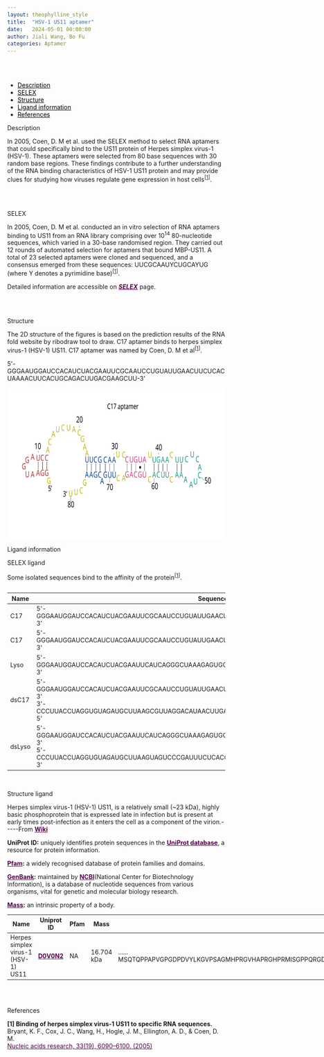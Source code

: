 ```yaml
---
layout: theophylline_style
title:  "HSV-1 US11 aptamer"
date:   2024-05-01 00:00:00
author: Jiali Wang, Bo Fu
categories: Aptamer
---
```

<html>
<head>
  <style>

  </style>
</head>
</html>

<html lang="zh-cn">
<head>
<meta charset="utf-8"> 
<style>



</style>
</head>
<br>
<br>

<div class="side-nav">
<ul>
    <div class="side-nav-item"><li><a href="#description" style="color: #000000;">Description</a></li></div>
    <div class="side-nav-item"><li><a href="#SELEX" style="color: #000000;">SELEX</a></li></div>
    <div class="side-nav-item"><li><a href="#Structure" style="color: #000000;">Structure</a></li></div>
    <div class="side-nav-item"><li><a href="#ligand-recognition" style="color: #000000;">Ligand information</a></li></div>
    <div class="side-nav-item"><li><a href="#references" style="color: #000000;">References</a></li></div>
    </ul>
</div>


<p class="header_box" id="description">Description</p>
<p>In 2005, Coen, D. M et al. used the SELEX method to select RNA aptamers that could specifically bind to the US11 protein of Herpes simplex virus-1 (HSV-1). These aptamers were selected from 80 base sequences with 30 random base regions. These findings contribute to a further understanding of the RNA binding characteristics of HSV-1 US11 protein and may provide clues for studying how viruses regulate gene expression in host cells<sup>[<a href="#ref1" style="color:#520049">1</a>]</sup>.<br></p>
<br>
<br>


<p class="header_box" id="SELEX">SELEX</p>
<p>In 2005, Coen, D. M et al. conducted an in vitro selection of RNA aptamers binding to US11 from an RNA library comprising over 10<sup>14</sup> 80-nucleotide sequences, which varied in a 30-base randomised region. They carried out 12 rounds of automated selection for aptamers that bound MBP-US11. A total of 23 selected aptamers were cloned and sequenced, and a consensus emerged from these sequences: UUCGCAAUYCUGCAYUG (where Y denotes a pyrimidine base)<sup>[<a href="#ref1" style="color:#520049">1</a>]</sup>.</p>
<p>Detailed information are accessible on <a href="{{ site.url }}{{ site.baseurl }}/SELEX" target="_blank" style="color:#520049"><b><i>SELEX</i></b></a> page.</p>
<br>
<br>


<p class="header_box" id="Structure">Structure</p>
<p>The 2D structure of the figures is based on the prediction results of the RNA fold website by ribodraw tool to draw. C17 aptamer binds to herpes simplex virus-1 (HSV-1) US11. C17 aptamer was named by Coen, D. M et al<sup>[<a href="#ref1" style="color:#520049">1</a>]</sup>.</p>
<p>5'-GGGAAUGGAUCCACAUCUACGAAUUCGCAAUCCUGUAUUGAACUUCUCACUAAAACUUCACUGCAGACUUGACGAAGCUU-3'</p>
<img src="/images/2D/C17_aptamer_2D1.svg" alt="drawing" style="width:800px;height:350px;display:block;margin:0 auto;border-radius:0;" class="img-responsive">
<div style="display: flex; justify-content: center;"></div>




<p class="header_box" id="ligand-recognition">Ligand information</p>

<p class="blowheader_box">SELEX ligand</p>
<p>Some isolated sequences bind to the affinity of the protein<sup>[<a href="#ref1" style="color:#520049">1</a>]</sup>.</p>
<div style="display: flex; justify-content: center;">
<table class="table table-bordered" style="table-layout:fixed;width:1000px;margin-left:auto;margin-right:auto;" >
  <thead>
      <tr>
        <th onclick="sortTable(0)">Name</th>
        <th onclick="sortTable(1)">Sequence</th>
        <th onclick="sortTable(2)">Ligand</th>
        <th onclick="sortTable(3)">Affinity</th>
      </tr>
  </thead>
    <tbody>
      <tr>
      <td name="td0">C17</td>
      <td name="td1">5'-GGGAAUGGAUCCACAUCUACGAAUUCGCAAUCCUGUAUUGAACUUCUCACUAAAACUUCACUGCAGACUUGACGAAGCUU-3'</td>
      <td name="td2">US11</td>
      <td name="td3">70 nM</td>
    </tr>
     <tr>
      <td name="td0">C17</td>
      <td name="td1">5'-GGGAAUGGAUCCACAUCUACGAAUUCGCAAUCCUGUAUUGAACUUCUCACUAAAACUUCACUGCAGACUUGACGAAGCUU-3'</td>
      <td name="td2">US11-RBD</td>
      <td name="td3">220 ± 60 nM</td>
    </tr>
     <tr>
      <td name="td0">Lyso</td>
      <td name="td1">5'-GGGAAUGGAUCCACAUCUACGAAUUCAUCAGGGCUAAAGAGUGCAGAGUUACUUAGUUCACUGCAGACUUGACGAAGCUU-3'</td>
      <td name="td2">US12-RBD</td>
      <td name="td3">No binding detected</td>
    </tr>
     <tr>
      <td name="td0">dsC17</td>
      <td name="td1">5'-GGGAAUGGAUCCACAUCUACGAAUUCGCAAUCCUGUAUUGAACUUCUCACUAAAACUUCACUGCAGACUUGACGAAGCUU-3'<br>3'-CCCUUACCUAGGUGUAGAUGCUUAAGCGUUAGGACAUAACUUGAAGAGUGAUUUUGAAGUGACGUCUGAACUGCUUCGAA-5'</td>
      <td name="td2">US13-RBD</td>
      <td name="td3">1400 ± 170 nM</td>
    </tr>
     <tr>
      <td name="td0">dsLyso</td>
      <td name="td1">5'-GGGAAUGGAUCCACAUCUACGAAUUCAUCAGGGCUAAAGAGUGCAGAGUUACUUAGUUCACUGCAGACUUGACGAAGCUU-3'<br>5'-CCCUUACCUAGGUGUAGAUGCUUAAGUAGUCCCGAUUUCUCACGUCUCAAUGAAUCAAGUGACGUCUGAACUGCUUCGAA-3'</td>
      <td name="td2">US14-RBD</td>
      <td name="td3">1200 ± 200 nM</td>
    </tr>
	  </tbody>
  </table>
  </div>
<br>

<p class="blowheader_box">Structure ligand</p>
<p>Herpes simplex virus-1 (HSV-1) US11, is a relatively small (~23 kDa), highly basic phosphoprotein that is expressed late in infection but is present at early times post-infection as it enters the cell as a component of the virion.-----From <a href="https://en.wikipedia.org/wiki/Herpes_simplex_virus" target="_blank" style="color:#520049; text-decoration: underline;"><b>Wiki</b></a></p>

<p class="dot-paragraph"><b>UniProt ID:</b> uniquely identifies protein sequences in the <a href="https://www.uniprot.org/" target="_blank" style="color:#520049; text-decoration: underline;"><b>UniProt database</b></a>, a resource for protein information.</p>
<p class="dot-paragraph"><b><a href="https://www.ebi.ac.uk/interpro/" target="_blank" style="color:#520049; text-decoration: underline;"><b>Pfam</b></a>:</b> a widely recognised database of protein families and domains.</p>
<p class="dot-paragraph"><b><a href="https://www.ncbi.nlm.nih.gov/genbank/" target="_blank" style="color:#520049; text-decoration: underline;"><b>GenBank</b></a>:</b> maintained by <a href="https://www.ncbi.nlm.nih.gov/" target="_blank" style="color:#520049; text-decoration: underline;"><b>NCBI</b></a>(National Center for Biotechnology Information), is a database of nucleotide sequences from various organisms, vital for genetic and molecular biology research.</p>
<p class="dot-paragraph"><b><a href="https://en.wikipedia.org/wiki/Mass" target="_blank" style="color:#520049; text-decoration: underline;"><b>Mass</b></a>:</b> an intrinsic property of a body.</p>

<table class="table table-bordered" style="table-layout:fixed;width:1000px;margin-left:auto;margin-right:auto;" >
  <thead>
      <tr>
        <th onclick="sortTable(0)">Name</th>
        <th onclick="sortTable(1)">Uniprot ID</th>
        <th onclick="sortTable(2)">Pfam</th>
        <th onclick="sortTable(3)">Mass</th>
        <th onclick="sortTable(4)">Protein sequence</th>
        <th onclick="sortTable(5)">PDB ID</th>
        <th onclick="sortTable(6)">GenBank</th>
      </tr>
  </thead>
    <tbody>
      <tr>
        <td name="td0">Herpes simplex virus-1 (HSV-1) US11</td>
        <td name="td1"><a href="https://www.uniprot.org/uniprotkb/D0V0N2/entry" target="_blank" style="color:#520049"><b>D0V0N2</b></a></td>
        <td name="td2">NA</td>
        <td name="td3">16.704 kDa</td>
        <td name="td4">
        <div class="sequence-container">
          <span class="sequence-text"></span>
          <span class="show-more" onclick="toggleSequence(event)">......</span>
          <span class="full-sequence">MSQTQPPAPVGPGDPDVYLKGVPSAGMHPRGVHAPRGHPRMISGPPQRGDNDQAAGQCGDSGLLRVGADTTISKPSEAVRPPTIPRTPRVPREPRVPRPPREPREPRVPRAPRDPRVPRDPRDPRQPREPRPPREPRTPRTPREPRTARGSV</span>
        </div>
        </td>
        <td name="td5">NA</td>
        <td name="td6"><a href="https://www.ncbi.nlm.nih.gov/nuccore/AY832929.1" target="_blank" style="color:#520049"><b>AY832929.1</b></a></td>
      </tr>
	  </tbody>
  </table>
<br>
<br>


<p class="header_box" id="references">References</p>
                
<a id="ref1"></a><font><strong>[1] Binding of herpes simplex virus-1 US11 to specific RNA sequences.</strong></font><br />
Bryant, K. F., Cox, J. C., Wang, H., Hogle, J. M., Ellington, A. D., & Coen, D. M.<br />
<a href="https://pubmed.ncbi.nlm.nih.gov/16246910/" target="_blank" style="color:#520049" >Nucleic acids research, 33(19), 6090–6100. (2005)</a>
<br/>


<script>
    function toggleSequence(event) {
      const container = event.target.closest('.sequence-container');
      container.classList.toggle('expanded');
      const showMoreText = container.querySelector('.show-more');
      
      // 展开后按钮文本变化
      if (container.classList.contains('expanded')) {
        showMoreText.textContent = '...';  // 展开后显示 "..."
      } else {
        showMoreText.textContent = '......';  // 收起后显示 "......"
      }
    }

    // 页面加载时，限制序列文本为50个字符
    window.addEventListener('load', function() {
      const sequenceContainers = document.querySelectorAll('.sequence-container');
      sequenceContainers.forEach(container => {
        const fullSeqText = container.querySelector('.full-sequence').textContent;
        const truncatedText = fullSeqText.slice(0, 50);  // 只显示前50个字符
        container.querySelector('.sequence-text').textContent = truncatedText;
      });
    });
  </script>